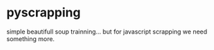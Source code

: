 # pyscrapping
  simple beautifull soup trainning... but for javascript scrapping we need something more.
